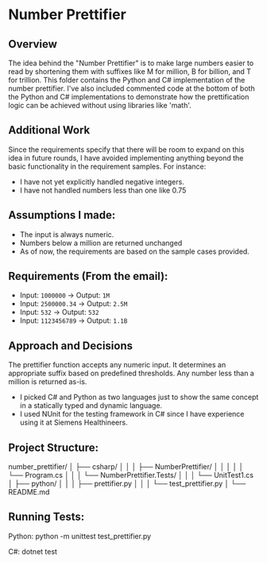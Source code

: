 # Number Prettifier
## Overview
The idea behind the "Number Prettifier" is to make large numbers easier to read by shortening them with suffixes like M for million, B for billion, and T for trillion.
This folder contains the Python and C# implementation of the number prettifier. I've also included commented code at the bottom of both the Python and C# implementations to demonstrate how the prettification logic can be achieved without using libraries like 'math'.

## Additional Work
Since the requirements specify that there will be room to expand on this idea in future rounds, I have avoided implementing anything beyond the basic functionality in the requirement samples. For instance:
- I have not yet explicitly handled negative integers.
- I have not handled numbers less than one like 0.75

## Assumptions I made:
- The input is always numeric.
- Numbers below a million are returned unchanged
- As of now, the requirements are based on the sample cases provided.

## Requirements (From the email):

- Input: `1000000` -> Output: `1M`
- Input: `2500000.34` -> Output: `2.5M`
- Input: `532` -> Output: `532`
- Input: `1123456789` -> Output: `1.1B`

## Approach and Decisions
The prettifier function accepts any numeric input. It determines an appropriate suffix based on predefined thresholds. Any number less than a million is returned as-is.
- I picked C# and Python as two languages just to show the same concept in a statically typed and dynamic language. 
- I used NUnit for the testing framework in C# since I have experience using it at Siemens Healthineers.

## Project Structure:
number_prettifier/
│
├── csharp/
│   │
│   ├── NumberPrettifier/
│   │   │
│   │   └── Program.cs
│   │
│   └── NumberPrettifier.Tests/
│       │
│       └── UnitTest1.cs
│
├── python/
│   │
│   ├── prettifier.py
│   │
│   └── test_prettifier.py
│
└── README.md

## Running Tests:
Python:
python -m unittest test_prettifier.py

C#:
dotnet test
